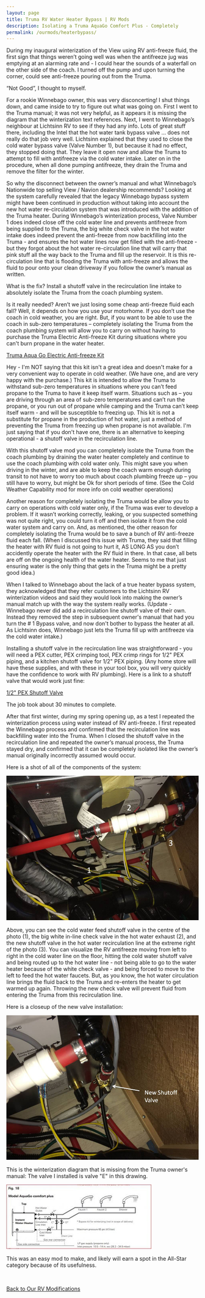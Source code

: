 ```yaml
---
layout: page
title: Truma RV Water Heater Bypass | RV Mods
description: Isolating a Truma AquaGo Comfort Plus - Completely
permalink: /ourmods/heaterbypass/
---
```


During my inaugural winterization of the View using RV anti-freeze fluid, the first sign that things weren’t going well was when the antifreeze jug was emptying at an alarming rate and - I could hear the sounds of a waterfall on the other side of the coach.  I turned off the pump and upon turning the corner, could see anti-freeze pouring out from the Truma.  

“Not Good”, I thought to myself.

For a rookie Winnebago owner, this was very disconcerting! I shut things down, and came inside to try to figure out what was going on. First I went to the Truma manual; it was not very helpful, as it appears it is missing the diagram that the winterization text references. Next, I went to Winnebago’s neighbour at Lichtsinn RV to see if they had any info. Lots of great stuff there, including the Intel that the hot water tank bypass valve ... does not really do that job very well. Lichtsinn explained that they used to close the cold water bypass valve (Valve Number 1), but because it had no effect, they stopped doing that. They leave it open now and allow the Truma to attempt to fill with antifreeze via the cold water intake. Later on in the procedure, when all done pumping antifreeze, they drain the Truma and remove the filter for the winter.

So why the disconnect between the owner’s manual and what Winnebago’s Nationwide top selling View / Navion dealership recommends?  Looking at the system carefully revealed that the legacy Winnebago bypass system might have been continued in production without taking into account the new hot water re-circulation system that was introduced with the addition of the Truma heater.  During Winnebago’s winterization process, Valve Number 1 does indeed close off the cold water line and prevents antifreeze from being supplied to the Truma, the big white check valve in the hot water intake does indeed prevent the anti-freeze from now backfilling into the Truma - and ensures the hot water lines now get filled with the anti-freeze - but they forgot about the hot water re-circulation line that will carry that pink stuff all the way back to the Truma and fill up the reservoir.  It is this re-circulation line that is flooding the Truma with anti-freeze and allows the fluid to pour onto your clean driveway if you follow the owner’s manual as written.

What is the fix?  Install a shutoff valve in the recirculation line intake to absolutely isolate the Truma from the coach plumbing system.

Is it really needed?  Aren’t we just losing some cheap anti-freeze fluid each fall?  Well, it depends on how you use your motorhome.  If you don’t use the coach in cold weather, you are right.  But, if you want to be able to use the coach in sub-zero temperatures – completely isolating the Truma from the coach plumbing system will allow you to carry on without having to purchase the Truma Electric Anti-freeze Kit during situations where you can't burn propane in the water heater.

<a href = "https://shop.truma.net/products/aquago-electric-antifreeze-kit " target="_blank">Truma Aqua Go Electric Anti-freeze Kit </a>

Hey - I'm NOT saying that this kit isn't a great idea and doesn't make for a very convenient way to operate in cold weather.  (We have one, and are very happy with the purchase.)  This kit is intended to allow the Truma to withstand sub-zero temperatures in situations where you can’t feed propane to the Truma to have it keep itself warm.  Situations such as – you are driving through an area of sub-zero temperatures and can’t run the propane, or you run out of propane while camping and the Truma can’t keep itself warm - and will be susceptible to freezing up.  This kit is not a substitute for propane in the production of hot water, just a method of preventing the Truma from freezing up when propane is not available.  I'm just saying that if you don't have one, there is an alternative to keeping operational - a shutoff valve in the recirculation line.

With this shutoff valve mod you can completely isolate the Truma from the coach plumbing by draining the water heater completely and continue to use the coach plumbing with cold water only.  This might save you when driving in the winter, and are able to keep the coach warm enough during transit to not have to worry too much about coach plumbing freeze up – you still have to worry, but might be Ok for short periods of time.  (See the Cold Weather Capability mod for more info on cold weather operations)  

Another reason for completely isolating the Truma would be allow you to carry on operations with cold water only, if the Truma was ever to develop a problem.  If it wasn’t working correctly, leaking, or you suspected something was not quite right, you could turn it off and then isolate it from the cold water system and carry on.  And, as mentioned, the other reason for completely isolating the Truma would be to save a bunch of RV anti-freeze fluid each fall.  (When I discussed this issue with Truma, they said that filling the heater with RV fluid is not going to hurt it, AS LONG AS you don’t accidently operate the heater with the RV fluid in there.  In that case, all bets are off on the ongoing health of the water heater.  Seems to me that just ensuring water is the only thing that gets in the Truma might be a pretty good idea.)

When I talked to Winnebago about the lack of a true heater bypass system, they acknowledged that they refer customers to the Lichtsinn RV winterization videos and said they would look into making the owner’s manual match up with the way the system really works.  (Update - Winnebago never did add a recirculation line shutoff valve of their own.  Instead they removed the step in subsequent owner's manual that had you turn the # 1 Bypass valve, and now don't bother to bypass the heater at all.  As Lichtsinn does, Winnebago just lets the Truma fill up with antifreeze via the cold water intake.)

Installing a shutoff valve in the recirculation line was straightforward - you will need a PEX cutter, PEX crimping tool, PEX crimp rings for 1/2" PEX piping, and a kitchen shutoff valve for 1/2" PEX piping.  (Any home store will have these supplies, and with these in your tool box, you will very quickly have the confidence to work with RV plumbing).  Here is a link to a shutoff valve that would work just fine:

<a href = "https://www.homedepot.ca/product/dahl-1-2-crimpex-x-1-2-crimpex-inline-straight-brass-lead-free/1000789733?rrec=true " target="_blank">1/2" PEX Shutoff Valve </a>

The job took about 30 minutes to complete.

After that first winter, during my spring opening up, as a test I repeated the winterization process using water instead of RV anti-freeze.  I first repeated the Winnebago process and confirmed that the recirculation line was backfilling water into the Truma.  When I closed the shutoff valve in the recirculation line and repeated the owner’s manual process, the Truma stayed dry, and confirmed that it can be completely isolated like the owner’s manual originally incorrectly assumed would occur.

Here is a shot of all of the components of the system:

<img src="/assets/valves1.jpg"/>

Above, you can see the cold water feed shutoff valve in the centre of the photo (1), the big white in-line check valve in the hot water exhaust (2), and the new shutoff valve in the hot water recirculation line at the extreme right of the photo (3).  You can visualize the RV antifreeze moving from left to right in the cold water line on the floor, hitting the cold water shutoff valve and being routed up to the hot water line - not being able to go to the water heater because of the white check valve - and being forced to move to the left to feed the hot water faucets.  But, as you know, the hot water circulation line brings the fluid back to the Truma and re-enters the heater to get warmed up again.  Throwing the new check valve will prevent fluid from entering the Truma from this recirculation line.

Here is a closeup of the new valve installation:

<img src="/assets/webnewvalve1.jpg"/>

This is the winterization diagram that is missing from the Truma owner's manual:  The valve I installed is valve "E" in this drawing.

<img src="/assets/Trumadiagramweb.jpg"/>

This was an easy mod to make, and likely will earn a spot in the All-Star category because of its usefulness.

<br>

[Back to Our RV Modifications](/ourmods/)
